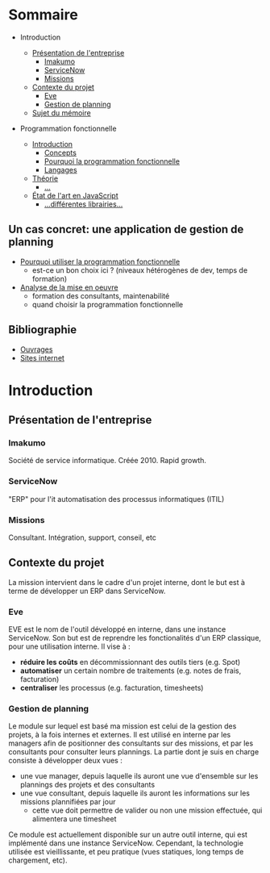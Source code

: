 # Sommaire
* Introduction
  * [Présentation de l'entreprise](intro/presentation.md)
    * [Imakumo](intro/presentation.md#Imakumo)
    * [ServiceNow](intro/presentation.md#ServiceNow)
    * [Missions](intro/presentation.md#Missions)
  * [Contexte du projet](intro/context.md)
    * [Eve](intro/context.md#eve)
    * [Gestion de planning](intro/context.md#planning)
  * [Sujet du mémoire](subject/subject.md)

* Programmation fonctionnelle
  * [Introduction]()
    * [Concepts]()
    * [Pourquoi la programmation fonctionnelle]()
    * [Langages]()
  * [Théorie]()
    * [...]()
  * [État de l'art en JavaScript]()
    * [...différentes librairies...]()

## Un cas concret: une application de gestion de planning
  * [Pourquoi utiliser la programmation fonctionnelle]()
    * est-ce un bon choix ici ? (niveaux hétérogènes de dev, temps de formation)
  * [Analyse de la mise en oeuvre]()
    * formation des consultants, maintenabilité
    * quand choisir la programmation fonctionnelle

## Bibliographie
* [Ouvrages](biblio/ouvrages.md)
* [Sites internet](biblio/web.md)

# Introduction
## Présentation de l'entreprise
### Imakumo
Société de service informatique. Créée 2010.
Rapid growth.

### ServiceNow
"ERP" pour l'it
automatisation des processus informatiques (ITIL)

### Missions
Consultant.
Intégration, support, conseil, etc

## Contexte du projet
La mission intervient dans le cadre d'un projet interne, dont le but est à terme de développer un ERP dans ServiceNow.

### Eve
EVE est le nom de l'outil développé en interne, dans une instance ServiceNow.
Son but est de reprendre les fonctionalités d'un ERP classique, pour une utilisation interne.
Il vise à :
* **réduire les coûts** en décommissionnant des outils tiers (e.g. Spot)
* **automatiser** un certain nombre de traitements (e.g. notes de frais, facturation)
* **centraliser** les processus (e.g. facturation, timesheets)

### Gestion de planning
Le module sur lequel est basé ma mission est celui de la gestion des projets, à la fois internes et externes.
Il est utilisé en interne par les managers afin de positionner des consultants sur des missions, et par les consultants pour consulter leurs plannings.
La partie dont je suis en charge consiste à développer deux vues :
* une vue manager, depuis laquelle ils auront une vue d'ensemble sur les plannings des projets et des consultants
* une vue consultant, depuis laquelle ils auront les informations sur les missions plannifiées par jour
  * cette vue doit permettre de valider ou non une mission effectuée, qui alimentera une timesheet

Ce module est actuellement disponible sur un autre outil interne, qui est implémenté dans une instance ServiceNow.
Cependant, la technologie utilisée est vieillissante, et peu pratique (vues statiques, long temps de chargement, etc).
